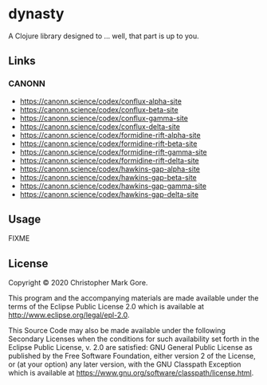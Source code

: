 # dynasty

A Clojure library designed to ... well, that part is up to you.

## Links

### CANONN

* https://canonn.science/codex/conflux-alpha-site
* https://canonn.science/codex/conflux-beta-site
* https://canonn.science/codex/conflux-gamma-site
* https://canonn.science/codex/conflux-delta-site
* https://canonn.science/codex/formidine-rift-alpha-site
* https://canonn.science/codex/formidine-rift-beta-site
* https://canonn.science/codex/formidine-rift-gamma-site
* https://canonn.science/codex/formidine-rift-delta-site
* https://canonn.science/codex/hawkins-gap-alpha-site
* https://canonn.science/codex/hawkins-gap-beta-site
* https://canonn.science/codex/hawkins-gap-gamma-site
* https://canonn.science/codex/hawkins-gap-delta-site

## Usage

FIXME

## License

Copyright © 2020 Christopher Mark Gore.

This program and the accompanying materials are made available under the
terms of the Eclipse Public License 2.0 which is available at
http://www.eclipse.org/legal/epl-2.0.

This Source Code may also be made available under the following Secondary
Licenses when the conditions for such availability set forth in the Eclipse
Public License, v. 2.0 are satisfied: GNU General Public License as published by
the Free Software Foundation, either version 2 of the License, or (at your
option) any later version, with the GNU Classpath Exception which is available
at https://www.gnu.org/software/classpath/license.html.
